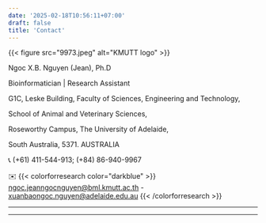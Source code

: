 ```yaml
---
date: '2025-02-18T10:56:11+07:00'
draft: false
title: 'Contact'
---
```

{{< figure src="9973.jpeg" alt="KMUTT logo" >}}


Ngoc X.B. Nguyen (Jean), Ph.D

Bioinformatician | Research Assistant

G1C, Leske Building, Faculty of Sciences, Engineering and Technology,

School of Animal and Veterinary Sciences, 

Roseworthy Campus, The University of Adelaide,

South Australia, 5371. AUSTRALIA

📞 (+61) 411-544-913; (+84) 86-940-9967

✉️ {{< colorforresearch color="darkblue" >}} ngoc.jeanngocnguyen@bml.kmutt.ac.th -  
xuanbaongoc.nguyen@adelaide.edu.au {{< /colorforresearch >}}

---

---